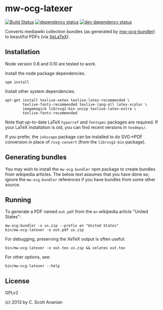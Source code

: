 # mw-ocg-latexer

[![Build Status][1]][2] [![dependency status][3]][4] [![dev dependency status][5]][6]

Converts mediawiki collection bundles (as generated by [mw-ocg-bundler]) to
beautiful PDFs (via [XeLaTeX][]).

[mw-ocg-bundler]: https://github.com/wikimedia/mediawiki-extensions-Collection-OfflineContentGenerator-bundler
[XeLaTeX]: https://en.wikipedia.org/wiki/XeTeX

## Installation

Node version 0.8 and 0.10 are tested to work.

Install the node package dependencies.
```
npm install
```

Install other system dependencies.
```
apt-get install texlive-xetex texlive-latex-recommended \
		texlive-fonts-recommended texlive-lang-all latex-xcolor \
		imagemagick librsvg2-bin unzip texlive-latex-extra \
		texlive-fonts-recommended
```

Note that up-to-date LaTeX `hyperref` and `fontspec` packages are
required.  If your LaTeX installation is old, you can find recent
versions in `texdeps/`.

If you prefer, the `inkscape` package can be installed to do SVG->PDF
conversion in place of `rsvg-convert` (from the `librsvg2-bin` package).

## Generating bundles

You may wish to install the `mw-ocg-bundler` npm package to create bundles
from wikipedia articles.  The below text assumes that you have done
so; ignore the `mw-ocg-bundler` references if you have bundles from
some other source.

## Running

To generate a PDF named `out.pdf` from the `en` wikipedia article
"United States":
```
mw-ocg-bundler -o us.zip --prefix en "United States"
bin/mw-ocg-latexer -o out.pdf us.zip
```

For debugging, preserving the XeTeX output is often useful:
```
bin/mw-ocg-latexer -o out.tex us.zip && xelatex out.tex
```

For other options, see:
```
bin/mw-ocg-latexer --help
```

## License

GPLv2

(c) 2013 by C. Scott Ananian

[1]: https://travis-ci.org/wikimedia/mediawiki-extensions-Collection-OfflineContentGenerator-latex_renderer.png
[2]: https://travis-ci.org/wikimedia/mediawiki-extensions-Collection-OfflineContentGenerator-latex_renderer
[3]: https://david-dm.org/wikimedia/mediawiki-extensions-Collection-OfflineContentGenerator-latex_renderer.png
[4]: https://david-dm.org/wikimedia/mediawiki-extensions-Collection-OfflineContentGenerator-latex_renderer
[5]: https://david-dm.org/wikimedia/mediawiki-extensions-Collection-OfflineContentGenerator-latex_renderer/dev-status.png
[6]: https://david-dm.org/wikimedia/mediawiki-extensions-Collection-OfflineContentGenerator-latex_renderer#info=devDependencies

